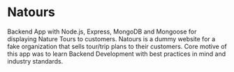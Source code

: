 # Natours

Backend App with Node.js, Express, MongoDB and Mongoose for displaying Nature Tours to customers. Natours is a dummy website for a fake organization that sells tour/trip plans to their customers. Core motive of this app was to learn Backend Development with best practices in mind and industry standards.
